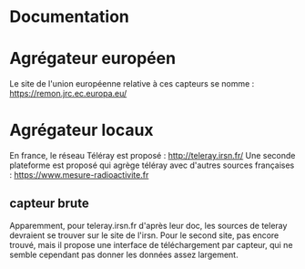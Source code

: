 # Documentation 

# Agrégateur européen

Le site de l'union européenne relative à ces capteurs se nomme : https://remon.jrc.ec.europa.eu/


# Agrégateur locaux

En france, le réseau Téléray est proposé : http://teleray.irsn.fr/
Une seconde plateforme est proposé qui agrège téléray avec d'autres sources françaises : https://www.mesure-radioactivite.fr

## capteur brute

Apparemment, pour teleray.irsn.fr d'après leur doc, les sources de teleray devraient se trouver sur le site de l'irsn.
Pour le second site, pas encore trouvé, mais il propose une interface de téléchargement par capteur, qui ne semble cependant pas donner les données assez largement.
